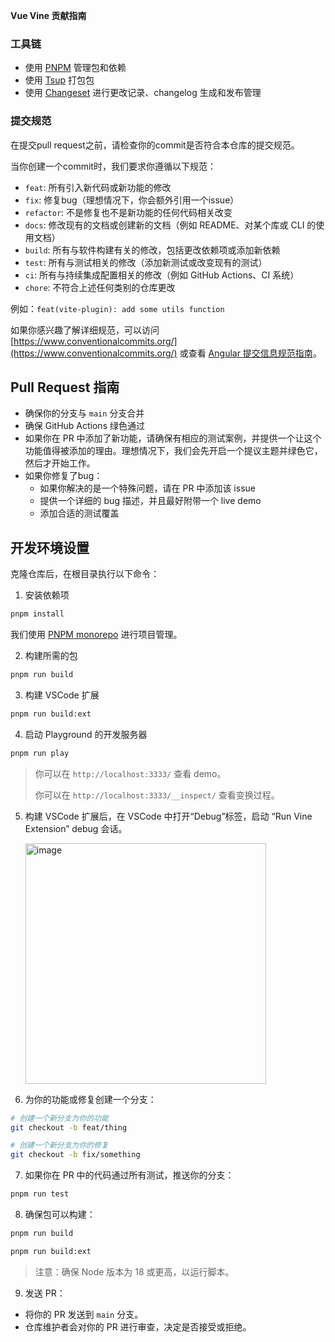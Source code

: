 **Vue Vine 贡献指南**

### 工具链

- 使用 [PNPM](https://pnpm.io/) 管理包和依赖
- 使用 [Tsup](https://tsup.egoist.sh/) 打包包
- 使用 [Changeset](https://github.com/atlassian/changesets) 进行更改记录、changelog 生成和发布管理

### 提交规范

在提交pull request之前，请检查你的commit是否符合本仓库的提交规范。

当你创建一个commit时，我们要求你遵循以下规范：

- `feat`: 所有引入新代码或新功能的修改
- `fix`: 修复bug（理想情况下，你会额外引用一个issue）
- `refactor`: 不是修复也不是新功能的任何代码相关改变
- `docs`: 修改现有的文档或创建新的文档（例如 README、对某个库或 CLI 的使用文档）
- `build`: 所有与软件构建有关的修改，包括更改依赖项或添加新依赖
- `test`: 所有与测试相关的修改（添加新测试或改变现有的测试）
- `ci`: 所有与持续集成配置相关的修改（例如 GitHub Actions、CI 系统）
- `chore`: 不符合上述任何类别的仓库更改

例如：`feat(vite-plugin): add some utils function`

如果你感兴趣了解详细规范，可以访问 [https://www.conventionalcommits.org/](https://www.conventionalcommits.org/) 或查看 [Angular 提交信息规范指南](https://github.com/angular/angular/blob/22b96b9/CONTRIBUTING.md#-commit-message-guidelines)。

## Pull Request 指南

- 确保你的分支与 `main` 分支合并
- 确保 GitHub Actions 绿色通过
- 如果你在 PR 中添加了新功能，请确保有相应的测试案例，并提供一个让这个功能值得被添加的理由。理想情况下，我们会先开启一个提议主题并绿色它，然后才开始工作。
- 如果你修复了bug：
  - 如果你解决的是一个特殊问题，请在 PR 中添加该 issue
  - 提供一个详细的 bug 描述，并且最好附带一个 live demo
  - 添加合适的测试覆盖

## 开发环境设置

克隆仓库后，在根目录执行以下命令：

1. 安装依赖项

```bash
pnpm install
```

我们使用 [PNPM monorepo](https://pnpm.io/workspaces) 进行项目管理。

2. 构建所需的包

```bash
pnpm run build
```

3. 构建 VSCode 扩展

```bash
pnpm run build:ext
```

4. 启动 Playground 的开发服务器

```bash
pnpm run play
```

> 你可以在 `http://localhost:3333/` 查看 demo。
>
> 你可以在 `http://localhost:3333/__inspect/` 查看变换过程。

5. 构建 VSCode 扩展后，在 VSCode 中打开“Debug”标签，启动 “Run Vine Extension” debug 会话。

    <img width="385" alt="image" src="https://github.com/vue-vine/vue-vine/assets/46062972/374b77a4-9d49-4eb6-a84b-f7ab64b99bdf">

6. 为你的功能或修复创建一个分支：

```bash
# 创建一个新分支为你的功能
git checkout -b feat/thing

# 创建一个新分支为你的修复
git checkout -b fix/something
```

7. 如果你在 PR 中的代码通过所有测试，推送你的分支：

```bash
pnpm run test
```

8. 确保包可以构建：

```bash
pnpm run build

pnpm run build:ext
```

> 注意：确保 Node 版本为 18 或更高，以运行脚本。

9. 发送 PR：

- 将你的 PR 发送到 `main` 分支。
- 仓库维护者会对你的 PR 进行审查，决定是否接受或拒绝。
